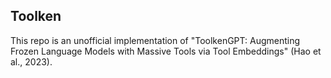 ## Toolken

This repo is an unofficial implementation of "ToolkenGPT: Augmenting Frozen Language Models with Massive Tools via Tool Embeddings" (Hao et al., 2023).
